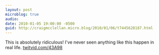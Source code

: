 ```yaml
---
layout: post
microblog: true
audio: 
date: 2010-01-05 19:00:00 -0500
guid: http://craigmcclellan.micro.blog/2010/01/06/t7445628187.html
---
```

This is absolutely ridiculous! I've never seen anything like this happen in real life.  [twitvid.com/43A98](http://twitvid.com/43A98)
